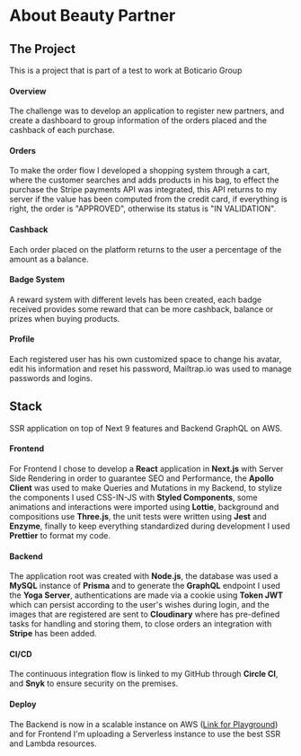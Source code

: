 About Beauty Partner
==============================

## The Project
This is a project that is part of a test to work at Boticario Group

#### Overview
The challenge was to develop an application to register new partners, and create a dashboard to group information of the orders placed and the cashback of each purchase.  
#### Orders
To make the order flow I developed a shopping system through a cart, where the customer searches and adds products in his bag, to effect the purchase the Stripe payments API was integrated, this API returns to my server if the value has been computed from the credit card, if everything is right, the order is "APPROVED", otherwise its status is "IN VALIDATION".  
  
#### Cashback
Each order placed on the platform returns to the user a percentage of the amount as a balance.  

#### Badge System
A reward system with different levels has been created, each badge received provides some reward that can be more cashback, balance or prizes when buying products.  

#### Profile
Each registered user has his own customized space to change his avatar, edit his information and reset his password, Mailtrap.io was used to manage passwords and logins.  

## Stack
SSR application on top of Next 9 features and Backend GraphQL on AWS.  

#### Frontend
For Frontend I chose to develop a **React** application in **Next.js** with Server Side Rendering in order to guarantee SEO and Performance, the **Apollo Client** was used to make Queries and Mutations in my Backend, to stylize the components I used CSS-IN-JS with **Styled Components**, some animations and interactions were imported using **Lottie**, background and compositions use **Three.js**, the unit tests were written using **Jest** and **Enzyme**, finally to keep everything standardized during development I used **Prettier** to format my code.  

#### Backend
The application root was created with **Node.js**, the database was used a **MySQL** instance of **Prisma** and to generate the **GraphQL** endpoint I used the **Yoga Server**, authentications are made via a cookie using **Token JWT** which can persist according to the user's wishes during login, and the images that are registered are sent to **Cloudinary** where has pre-defined tasks for handling and storing them, to close orders an integration with **Stripe** has been added.  

#### CI/CD
The continuous integration flow is linked to my GitHub through **Circle CI**, and **Snyk** to ensure security on the premises.  


#### Deploy
The Backend is now in a scalable instance on AWS ([Link for Playground](https://cgsy71zgc1.execute-api.eu-west-1.amazonaws.com/staging/)) and for Frontend I'm uploading a Serverless instance to use the best SSR and Lambda resources.
